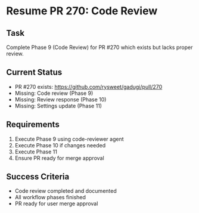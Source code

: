 # Resume PR 270: Code Review

## Task
Complete Phase 9 (Code Review) for PR #270 which exists but lacks proper review.

## Current Status
- PR #270 exists: https://github.com/rysweet/gadugi/pull/270
- Missing: Code review (Phase 9)
- Missing: Review response (Phase 10)
- Missing: Settings update (Phase 11)

## Requirements
1. Execute Phase 9 using code-reviewer agent
2. Execute Phase 10 if changes needed
3. Execute Phase 11
4. Ensure PR ready for merge approval

## Success Criteria
- Code review completed and documented
- All workflow phases finished
- PR ready for user merge approval
